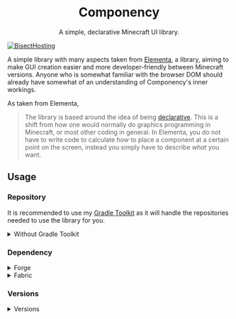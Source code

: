 <div align="center">

# Componency
A simple, declarative Minecraft UI library.

</div>

[![BisectHosting](https://www.bisecthosting.com/partners/custom-banners/8fb6621b-811a-473b-9087-c8c42b50e74c.png)](https://bisecthosting.com/deftu)

A simple library with many aspects taken from [Elementa][elementa], a
library, aiming to make GUI creation easier and more developer-friendly
between Minecraft versions. Anyone who is somewhat familiar with the
browser DOM should already have somewhat of an understanding of Componency's
inner workings.

As taken from Elementa,
> The library is based around the idea of being [declarative][declarative_programming].
This is a shift from how one would normally do graphics programming in Minecraft, or most other coding in general.
In Elementa, you do not have to write code to calculate _how_ to place a component at a certain point on the screen,
instead you simply have to describe _what_ you want.

## Usage
### Repository
It is recommended to use my [Gradle Toolkit][gradle-toolkit] as it will handle the repositories needed to use
the library for you.
<details>
    <summary>Without Gradle Toolkit</summary>

If you're not using my [Gradle Toolkit][gradle-toolkit], add the following code to your `repositories` block:

<details>
    <summary>Groovy (.gradle)</summary>

```gradle
maven {
    url = "https://maven.deftu.xyz/releases"
}
```
</details>

<details>
    <summary>Kotlin (.gradle.kts)</summary>

Kotlin
```kotlin
maven(url = "https://maven.deftu.xyz/releases")
```
</details>

</details>

### Dependency

<details>
    <summary>Forge</summary>

If you're using the Gradle Toolkit, you can use the following code to add the library as a dependency:
```gradle
dependencies {
    implementation(shade("xyz.deftu:Componency-<MC_VERSION>-<MC_LOADER>:<VERSION>"))
}
```
For Kotlin Gradle DSL:
```kotlin
dependencies {
    implementation(shade("xyz.deftu:Componency-<MC_VERSION>-<MC_LOADER>:<VERSION>")!!)
}
```

If you're **not** using the Gradle Toolkit, you will need to find your own way to implement shading/bundling the library into your JAR.

</details>

<details>
    <summary>Fabric</summary>

You can add the dependency to your Gradle project using the following code:
```gradle
modImplementation(include("xyz.deftu:Componency-<MC_VERSION>-<MC_LOADER>:<VERSION>"))
```

For Kotlin Gradle DSL:
```gradle
modImplementation(include("xyz.deftu:Componency-<MC_VERSION>-<MC_LOADER>:<VERSION>")!!)
```

If you don't plan on embedding the library inside of your final JAR, and want users to download it separately, simply remove the `include` configuration.

You will also need to include this inside your `fabric.mod.json` or `quilt.mod.json` file:
```json
"dependencies": {
    "componency": "<VERSION>"
}
```

</details>

### Versions
<details>
    <summary>Versions</summary>

| Minecraft Version | Library Version                                                                                                                           |
|-------------------|-------------------------------------------------------------------------------------------------------------------------------------------|
| 1.8.9 Forge       | ![1.8.9 Forge Badge](https://maven.deftu.xyz/api/badge/latest/releases/xyz/deftu/componency-1.8.9-forge?color=C91212&name=Componency)     |
| 1.12.2 Forge      | ![1.12.2 Forge Badge](https://maven.deftu.xyz/api/badge/latest/releases/xyz/deftu/componency-1.12.2-forge?color=C91212&name=Componency)   |
| 1.14.4 Forge      | ![1.14.4 Forge Badge](https://maven.deftu.xyz/api/badge/latest/releases/xyz/deftu/componency-1.14.4-forge?color=C91212&name=Componency)   |
| 1.14.4 Fabric     | ![1.14.4 Fabric Badge](https://maven.deftu.xyz/api/badge/latest/releases/xyz/deftu/componency-1.14.4-fabric?color=C91212&name=Componency) |
| 1.16.5 Fabric     | ![1.16.5 Fabric Badge](https://maven.deftu.xyz/api/badge/latest/releases/xyz/deftu/componency-1.16.5-fabric?color=C91212&name=Componency) |
| 1.17.1 Fabric     | ![1.17.1 Fabric Badge](https://maven.deftu.xyz/api/badge/latest/releases/xyz/deftu/componency-1.17.1-fabric?color=C91212&name=Componency) |
| 1.18.2 Fabric     | ![1.18.2 Fabric Badge](https://maven.deftu.xyz/api/badge/latest/releases/xyz/deftu/componency-1.18.2-fabric?color=C91212&name=Componency) |
| 1.19.2 Fabric     | ![1.19.2 Fabric Badge](https://maven.deftu.xyz/api/badge/latest/releases/xyz/deftu/componency-1.19.2-fabric?color=C91212&name=Componency) |
| 1.19.3 Fabric     | ![1.19.3 Fabric Badge](https://maven.deftu.xyz/api/badge/latest/releases/xyz/deftu/componency-1.19.3-fabric?color=C91212&name=Componency) |

</details>

[elementa]: https://github.com/EssentialGG/Elementa
[declarative_programming]: https://en.wikipedia.org/wiki/Declarative_programming
[gradle-toolkit]: https://github.com/Deftu/Gradle-Toolkit
